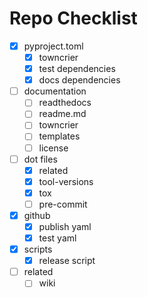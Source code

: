
# Repo Checklist


- [x] pyproject.toml
    - [x] towncrier
    - [x] test dependencies
    - [x] docs dependencies
- [ ] documentation
    - [ ] readthedocs
    - [ ] readme.md
    - [ ] towncrier
    - [ ] templates
    - [ ] license
- [ ] dot files
    - [x] related
    - [x] tool-versions
    - [x] tox
    - [ ] pre-commit
- [x] github
    - [x] publish yaml
    - [x] test yaml
- [x] scripts
    - [x] release script
- [ ] related
    - [ ] wiki
